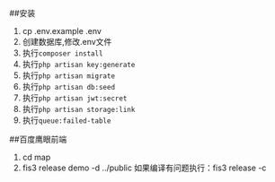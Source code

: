 ##安装
1. cp .env.example .env
2. 创建数据库,修改.env文件
3. 执行`composer install`
3. 执行`php artisan key:generate`
4. 执行`php artisan migrate`
5. 执行`php artisan db:seed`
6. 执行`php artisan jwt:secret`
7. 执行`php artisan storage:link`
8. 执行`queue:failed-table`

##百度鹰眼前端
1. cd map
2. fis3 release demo -d ../public
如果编译有问题执行：fis3 release -c